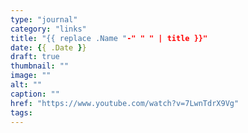 ```yaml
---
type: "journal"
category: "links"
title: "{{ replace .Name "-" " " | title }}"
date: {{ .Date }}
draft: true
thumbnail: ""
image: ""
alt: ""
caption: ""
href: "https://www.youtube.com/watch?v=7LwnTdrX9Vg"
tags:
---
```

